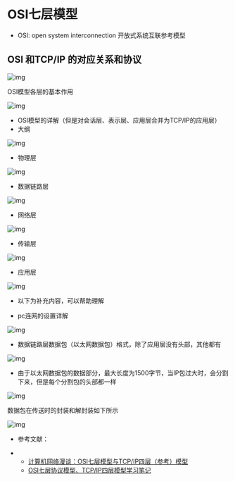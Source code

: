 #  OSI七层模型

- OSI: open system interconnection 开放式系统互联参考模型

##  OSI 和TCP/IP 的对应关系和协议

![img](https://pic1.zhimg.com/80/v2-2d62ba265be486cb94ab531912aa3b9c_720w.jpg)

OSI模型各层的基本作用

![img](https://pic2.zhimg.com/80/v2-436927a69a3574532059a78623d3095d_720w.jpg)

- OSI模型的详解（但是对会话层、表示层、应用层合并为TCP/IP的应用层）
- 大纲

![img](https://pic4.zhimg.com/80/v2-5ce0438c1e2c59840286b124fc70dd67_720w.jpg)



- 物理层

![img](https://pic1.zhimg.com/80/v2-343093645638ea0839b71db5eba1f7c0_720w.jpg)

- 数据链路层

![img](https://pic1.zhimg.com/80/v2-fb8534d86e40986e43449de6c35ebd14_720w.jpg)

- 网络层

![img](https://pic4.zhimg.com/80/v2-991572825990575d273f653a78bcc5e7_720w.jpg)

- 传输层

![img](https://pic2.zhimg.com/80/v2-31bff54e0720487afe37e5f3f282d231_720w.jpg)

- 应用层

![img](https://pic2.zhimg.com/80/v2-741e4cd7f95897d6a61bd219e208f1c1_720w.jpg)

- 以下为补充内容，可以帮助理解



- pc连网的设置详解

![img](https://pic4.zhimg.com/80/v2-b09a3718e0501f053b6ed418b087211b_720w.jpg)

- 数据链路层数据包（以太网数据包）格式，除了应用层没有头部，其他都有

![img](https://pic2.zhimg.com/80/v2-3c8ab7e3f330238821adedea31b9c321_720w.jpg)

- 由于以太网数据包的数据部分，最大长度为1500字节，当IP包过大时，会分割下来，但是每个分割包的头部都一样

![img](https://pic1.zhimg.com/80/v2-5ce2810c5f0ed99ad92d7d3a43cc652c_720w.jpg)

数据包在传送时的封装和解封装如下所示

![img](https://pic3.zhimg.com/80/v2-80430dbb37a1e42315a77e30448b34b2_720w.jpg)

- 参考文献：

- - [计算机网络漫谈：OSI七层模型与TCP/IP四层（参考）模型](https://link.zhihu.com/?target=http%3A//www.jianshu.com/p/c793a279f698)
  - [OSI七层协议模型、TCP/IP四层模型学习笔记](https://link.zhihu.com/?target=https%3A//www.cnblogs.com/Robin-YB/p/6668762.html)